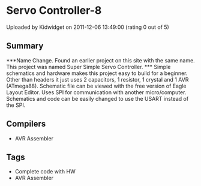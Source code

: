 # Servo Controller-8

Uploaded by Kidwidget on 2011-12-06 13:49:00 (rating 0 out of 5)

## Summary

***Name Change. Found an earlier project on this site with the same name. This project was named Super Simple Servo Controller. *** Simple schematics and hardware makes this project easy to build for a beginner. Other than headers it just uses 2 capacitors, 1 resistor, 1 crystal and 1 AVR (ATmega88). Schematic file can be viewed with the free version of Eagle Layout Editor. Uses SPI for communication with another micro/computer. Schematics and code can be easily changed to use the USART instead of the SPI.

## Compilers

- AVR Assembler

## Tags

- Complete code with HW
- AVR Assembler
